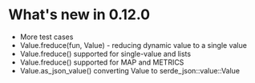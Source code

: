 # What's new in 0.12.0

* More test cases
* Value.freduce(fun, Value) - reducing dynamic value to a single value
* Value.freduce() supported for single-value and lists
* Value.freduce() supported for MAP and METRICS
* Value.as_json_value() converting Value to serde_json::value::Value
